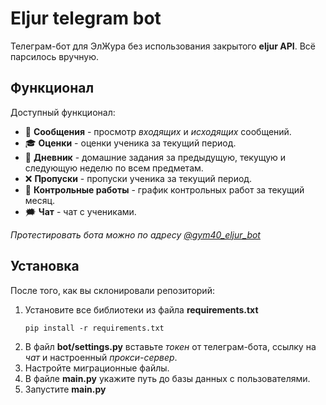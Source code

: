 # Eljur telegram bot

Телеграм-бот для ЭлЖура без использования закрытого **eljur API**. Всё парсилось вручную.

## Функционал

Доступный функционал:
* 📩 **Сообщения** - просмотр *входящих* и *исходящих* сообщений.
* 🎓 **Оценки** - оценки ученика за текущий период.
* 📖 **Дневник** - домашние задания за предыдущую, текущую и следующую неделю по всем предметам.
* ❌ **Пропуски** - пропуски ученика за текущий период.
* 🗿 **Контрольные работы** - график контрольных работ за текущий месяц.
* 🗯 **Чат** - чат с учениками.

*Протестировать бота можно по адресу [@gym40_eljur_bot](https://t.me/gym40_eljur_bot)*

## Установка

После того, как вы склонировали репозиторий: 
1. Установите все библиотеки из файла **requirements.txt**
    ```
    pip install -r requirements.txt
    ```
2. В файл **bot/settings.py** вставьте *токен* от телеграм-бота, ссылку на *чат* и настроенный *прокси-сервер*.
3. Настройте миграционные файлы.
4. В файле **main.py** укажите путь до базы данных с пользователями.
5. Запустите **main.py**
